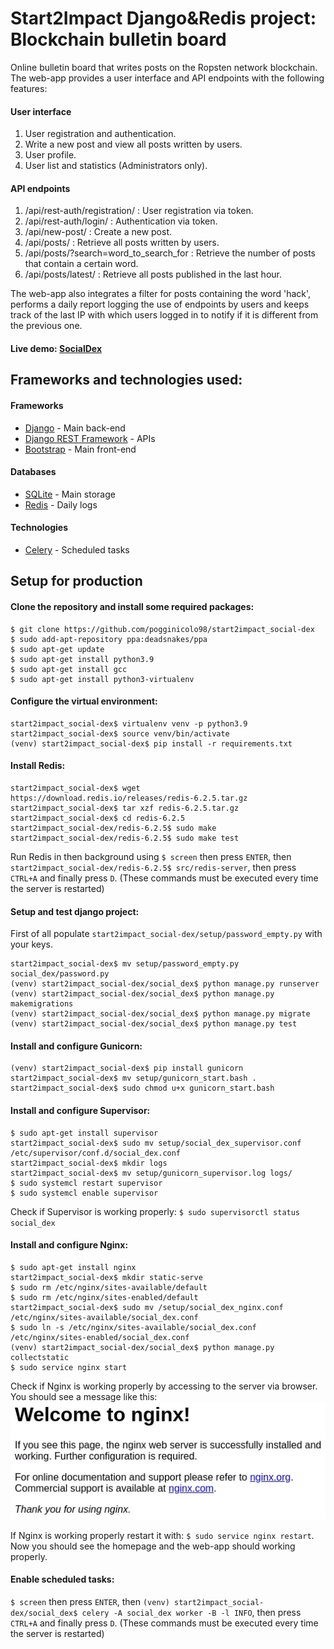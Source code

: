 # Start2Impact Django&Redis project: Blockchain bulletin board
Online bulletin board that writes posts on the Ropsten network blockchain.
The web-app provides a user interface and API endpoints with the following features:

#### User interface
1) User registration and authentication.
2) Write a new post and view all posts written by users.
3) User profile.
4) User list and statistics (Administrators only).

#### API endpoints
1) /api/rest-auth/registration/ : User registration via token.
2) /api/rest-auth/login/ : Authentication via token.
3) /api/new-post/ : Create a new post.
4) /api/posts/ : Retrieve all posts written by users.
5) /api/posts/?search=word_to_search_for : Retrieve the number of posts that contain a certain word.
6) /api/posts/latest/ : Retrieve all posts published in the last hour.

The web-app also integrates a filter for posts containing the word 'hack', performs a daily report logging the use of endpoints by users and keeps track of the last IP with which users logged in to notify if it is different from the previous one.

#### Live demo: [SocialDex](http://13.36.123.111/)

## Frameworks and technologies used:
#### Frameworks
- [Django](https://docs.djangoproject.com/en/3.2/) - Main back-end
- [Django REST Framework](https://www.django-rest-framework.org/) - APIs
- [Bootstrap](https://getbootstrap.com/docs/4.6/getting-started/introduction/) - Main front-end

#### Databases
- [SQLite](https://sqlite.org/docs.html) - Main storage
- [Redis](https://redis.io/documentation) - Daily logs

#### Technologies
- [Celery](https://docs.celeryproject.org/en/stable/#) - Scheduled tasks

## Setup for production
#### Clone the repository and install some required packages:
```
$ git clone https://github.com/pogginicolo98/start2impact_social-dex
$ sudo add-apt-repository ppa:deadsnakes/ppa
$ sudo apt-get update
$ sudo apt-get install python3.9
$ sudo apt-get install gcc
$ sudo apt-get install python3-virtualenv
```

#### Configure the virtual environment:
```
start2impact_social-dex$ virtualenv venv -p python3.9
start2impact_social-dex$ source venv/bin/activate
(venv) start2impact_social-dex$ pip install -r requirements.txt
```

#### Install Redis:
```
start2impact_social-dex$ wget https://download.redis.io/releases/redis-6.2.5.tar.gz
start2impact_social-dex$ tar xzf redis-6.2.5.tar.gz
start2impact_social-dex$ cd redis-6.2.5
start2impact_social-dex/redis-6.2.5$ sudo make
start2impact_social-dex/redis-6.2.5$ sudo make test
```

Run Redis in then background using ```$ screen``` then press ```ENTER```, then ```start2impact_social-dex/redis-6.2.5$ src/redis-server```, then press ```CTRL+A``` and finally press ```D```. (These commands must be executed every time the server is restarted)

#### Setup and test django project:
First of all populate ```start2impact_social-dex/setup/password_empty.py``` with your keys.
```
start2impact_social-dex$ mv setup/password_empty.py social_dex/password.py
(venv) start2impact_social-dex/social_dex$ python manage.py runserver
(venv) start2impact_social-dex/social_dex$ python manage.py makemigrations
(venv) start2impact_social-dex/social_dex$ python manage.py migrate
(venv) start2impact_social-dex/social_dex$ python manage.py test
```

#### Install and configure Gunicorn:
```
(venv) start2impact_social-dex$ pip install gunicorn
start2impact_social-dex$ mv setup/gunicorn_start.bash .
start2impact_social-dex$ sudo chmod u+x gunicorn_start.bash
```

#### Install and configure Supervisor:
```
$ sudo apt-get install supervisor
start2impact_social-dex$ sudo mv setup/social_dex_supervisor.conf /etc/supervisor/conf.d/social_dex.conf
start2impact_social-dex$ mkdir logs
start2impact_social-dex$ mv setup/gunicorn_supervisor.log logs/
$ sudo systemcl restart supervisor
$ sudo systemcl enable supervisor
```
Check if Supervisor is working properly: ```$ sudo supervisorctl status social_dex```

#### Install and configure Nginx:
```
$ sudo apt-get install nginx
start2impact_social-dex$ mkdir static-serve
$ sudo rm /etc/nginx/sites-available/default
$ sudo rm /etc/nginx/sites-enabled/default
start2impact_social-dex$ sudo mv /setup/social_dex_nginx.conf /etc/nginx/sites-available/social_dex.conf
$ sudo ln -s /etc/nginx/sites-available/social_dex.conf /etc/nginx/sites-enabled/social_dex.conf
(venv) start2impact_social-dex/social_dex$ python manage.py collectstatic
$ sudo service nginx start
```
Check if Nginx is working properly by accessing to the server via browser. You should see a message like this:
![Nginx web page](.images/nginx.png)

If Nginx is working properly restart it with: ```$ sudo service nginx restart```. Now you should see the homepage and the web-app should working properly.

#### Enable scheduled tasks:
```$ screen``` then press ```ENTER```, then ```(venv) start2impact_social-dex/social_dex$ celery -A social_dex worker -B -l INFO```, then press ```CTRL+A``` and finally press ```D```. (These commands must be executed every time the server is restarted)
